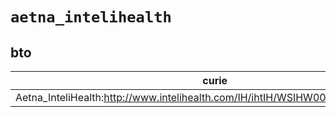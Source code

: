 # `aetna_intelihealth`

## bto

| curie                                                                           |   usages | nodes                                                     |
|---------------------------------------------------------------------------------|----------|-----------------------------------------------------------|
| Aetna_InteliHealth:http://www.intelihealth.com/IH/ihtIH/WSIHW000/8096/8514.html |        1 | [BTO:0000580](http://purl.obolibrary.org/obo/BTO_0000580) |

